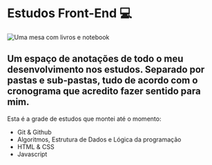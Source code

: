 # Estudos Front-End 💻

![Uma mesa com livros e notebook](https://github.com/thiiagolopes/estudos-frontend/assets/120226554/a8c33970-4672-4a7c-b61c-2f5ac782cf13)

<h2>Um espaço de anotações de todo o meu desenvolvimento nos estudos. Separado por pastas e sub-pastas, tudo de acordo com o cronograma que acredito fazer sentido para mim.</h2>

Esta é a grade de estudos que montei até o momento:

<ul>
  <li>Git & Github</li>
  <li>Algoritmos, Estrutura de Dados e Lógica da programação</li>
  <li>HTML & CSS</li>
  <li>Javascript</li>
</ul>

